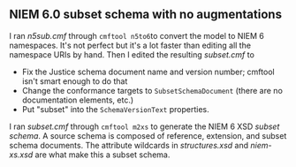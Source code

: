 ## NIEM 6.0 subset schema with no augmentations

I ran *n5sub.cmf* through `cmftool n5to6`to convert the model to NIEM 6 namespaces.  It's not perfect but it's a lot faster than editing all the namespace URIs by hand.  Then I edited the resulting *subset.cmf* to

* Fix the Justice schema document name and version number; cmftool isn't smart enough to do that
* Change the conformance targets to `SubsetSchemaDocument` (there are no documentation elements, etc.)
* Put "subset" into the `SchemaVersionText` properties.

I ran *subset.cmf* through `cmftool m2xs` to generate the NIEM 6 XSD *subset schema*.  A source schema is composed of reference, extension, and subset schema documents.  The attribute wildcards in *structures.xsd* and *niem-xs.xsd* are what make this a subset schema.  
